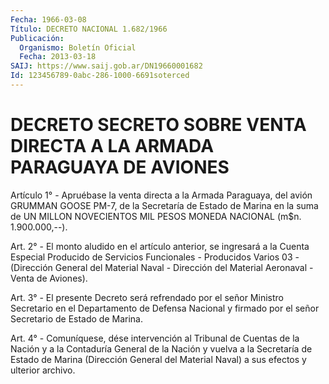 ```yaml
---
Fecha: 1966-03-08
Título: DECRETO NACIONAL 1.682/1966
Publicación:
  Organismo: Boletín Oficial
  Fecha: 2013-03-18
SAIJ: https://www.saij.gob.ar/DN19660001682
Id: 123456789-0abc-286-1000-6691soterced
---
```

# DECRETO SECRETO SOBRE VENTA DIRECTA A LA ARMADA PARAGUAYA DE AVIONES

<a id="1"></a>
Artículo 1° - Apruébase la venta directa a la Armada Paraguaya, del avión GRUMMAN GOOSE PM-7, de la Secretaría de Estado de Marina en la suma de UN MILLON NOVECIENTOS MIL PESOS MONEDA NACIONAL (m$n. 1.900.000,--).

<a id="2"></a>
Art. 2° - El monto aludido en el artículo anterior, se ingresará a la Cuenta Especial Producido de Servicios Funcionales - Producidos Varios 03 - (Dirección General del Material Naval - Dirección del Material Aeronaval - Venta de Aviones).

<a id="3"></a>
Art. 3° - El presente Decreto será refrendado por el señor Ministro Secretario en el Departamento de Defensa Nacional y firmado por el señor Secretario de Estado de Marina.

<a id="4"></a>
Art. 4° - Comuníquese, dése intervención al Tribunal de Cuentas de la Nación y a la Contaduría General de la Nación y vuelva a la Secretaría de Estado de Marina (Dirección General del Material Naval) a sus efectos y ulterior archivo.